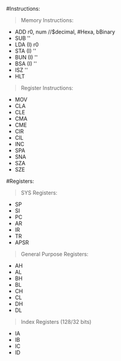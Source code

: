 #Instructions:

>Memory Instructions:

- ADD r0, num //$decimal, \#Hexa, bBinary
- SUB ''
- LDA (I) r0
- STA (I) ''
- BUN (I) ''
- BSA (I) ''
- ISZ ''
- HLT

>Register Instructions:

- MOV
- CLA
- CLE
- CMA
- CME
- CIR
- CIL
- INC
- SPA
- SNA
- SZA
- SZE

#Registers:

> SYS Registers:

- SP
- SI
- PC
- AR
- IR
- TR
- APSR

> General Purpose Registers:

- AH
- AL
- BH
- BL
- CH
- CL
- DH
- DL

> Index Registers (128/32 bits)

- IA
- IB
- IC
- ID